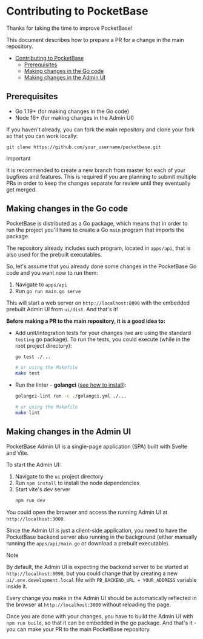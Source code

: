 # Contributing to PocketBase

Thanks for taking the time to improve PocketBase!

This document describes how to prepare a PR for a change in the main repository.

- [Contributing to PocketBase](#contributing-to-pocketbase)
  - [Prerequisites](#prerequisites)
  - [Making changes in the Go code](#making-changes-in-the-go-code)
  - [Making changes in the Admin UI](#making-changes-in-the-admin-ui)

## Prerequisites

- Go 1.19+ (for making changes in the Go code)
- Node 16+ (for making changes in the Admin UI)

If you haven't already, you can fork the main repository and clone your fork so that you can work locally:

```
git clone https://github.com/your_username/pocketbase.git
```

> [!IMPORTANT]
> It is recommended to create a new branch from master for each of your bugfixes and features.
> This is required if you are planning to submit multiple PRs in order to keep the changes separate for review until they eventually get merged.

## Making changes in the Go code

PocketBase is distributed as a Go package, which means that in order to run the project you'll have to create a Go `main` program that imports the package.

The repository already includes such program, located in `apps/api`, that is also used for the prebuilt executables.

So, let's assume that you already done some changes in the PocketBase Go code and you want now to run them:

1. Navigate to `apps/api`
2. Run `go run main.go serve`

This will start a web server on `http://localhost:8090` with the embedded prebuilt Admin UI from `ui/dist`. And that's it!

**Before making a PR to the main repository, it is a good idea to:**

- Add unit/integration tests for your changes (we are using the standard `testing` go package).
  To run the tests, you could execute (while in the root project directory):

  ```sh
  go test ./...

  # or using the Makefile
  make test
  ```

- Run the linter - **golangci** ([see how to install](https://golangci-lint.run/usage/install/#local-installation)):

  ```sh
  golangci-lint run -c ./golangci.yml ./...

  # or using the Makefile
  make lint
  ```

## Making changes in the Admin UI

PocketBase Admin UI is a single-page application (SPA) built with Svelte and Vite.

To start the Admin UI:

1. Navigate to the `ui` project directory
2. Run `npm install` to install the node dependencies
3. Start vite's dev server
   ```sh
   npm run dev
   ```

You could open the browser and access the running Admin UI at `http://localhost:3000`.

Since the Admin UI is just a client-side application, you need to have the PocketBase backend server also running in the background (either manually running the `apps/api/main.go` or download a prebuilt executable).

> [!NOTE]
> By default, the Admin UI is expecting the backend server to be started at `http://localhost:8090`, but you could change that by creating a new `ui/.env.development.local` file with `PB_BACKEND_URL = YOUR_ADDRESS` variable inside it.

Every change you make in the Admin UI should be automatically reflected in the browser at `http://localhost:3000` without reloading the page.

Once you are done with your changes, you have to build the Admin UI with `npm run build`, so that it can be embedded in the go package. And that's it - you can make your PR to the main PocketBase repository.
